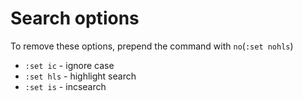 
# Search options
To remove these options, prepend the command with `no`(`:set nohls`)
- `:set ic` - ignore case
- `:set hls` - highlight search
- `:set is` - incsearch
